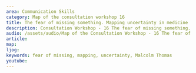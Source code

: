 ```yaml
---
area: Communication Skills
category: Map of the consultation workshop 16
title: The fear of missing something. Mapping uncertainty in medicine
description: Consultation Workshop - 16 The fear of missing something. Mapping uncertainty in medicine
audio: /assets/audio/Map of the Consultation Workshop - 16 The fear of missing something. Mapping uncertainty in medicine - MQ.mp3
article: 
map:
ljog:  
keywords: fear of missing, mapping, uncertainty, Malcolm Thomas
youtube: 
--- 
```


